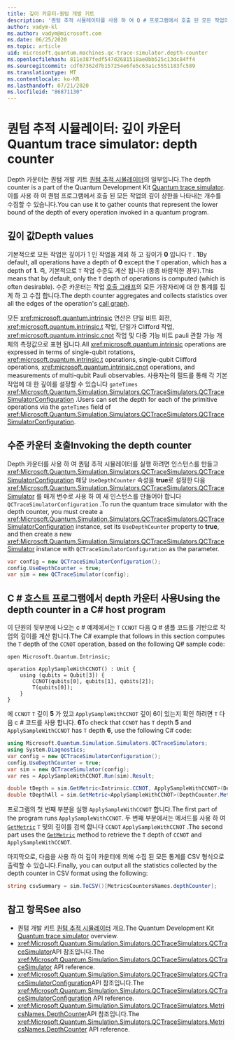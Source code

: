 ```yaml
---
title: 깊이 카운터-퀀텀 개발 키트
description: '퀀텀 추적 시뮬레이터를 사용 하 여 Q # 프로그램에서 호출 된 모든 작업의 깊이 수를 수집 하는 Microsoft QDK depth 카운터에 대해 알아봅니다.'
author: vadym-kl
ms.author: vadym@microsoft.com
ms.date: 06/25/2020
ms.topic: article
uid: microsoft.quantum.machines.qc-trace-simulator.depth-counter
ms.openlocfilehash: 811e387fedf547d2681518ae0bb525c13dc84ff4
ms.sourcegitcommit: cdf67362d7b157254e6fe5c63a1c5551183fc589
ms.translationtype: MT
ms.contentlocale: ko-KR
ms.lasthandoff: 07/21/2020
ms.locfileid: "86871130"
---
```

# <a name="quantum-trace-simulator-depth-counter"></a><span data-ttu-id="2f6e2-103">퀀텀 추적 시뮬레이터: 깊이 카운터</span><span class="sxs-lookup"><span data-stu-id="2f6e2-103">Quantum trace simulator: depth counter</span></span>

<span data-ttu-id="2f6e2-104">Depth 카운터는 퀀텀 개발 키트 [퀀텀 추적 시뮬레이터](xref:microsoft.quantum.machines.qc-trace-simulator.intro)의 일부입니다.</span><span class="sxs-lookup"><span data-stu-id="2f6e2-104">The depth counter is a part of the Quantum Development Kit [Quantum trace simulator](xref:microsoft.quantum.machines.qc-trace-simulator.intro).</span></span>
<span data-ttu-id="2f6e2-105">이를 사용 하 여 퀀텀 프로그램에서 호출 된 모든 작업의 깊이 상한을 나타내는 개수를 수집할 수 있습니다.</span><span class="sxs-lookup"><span data-stu-id="2f6e2-105">You can use it to gather counts that represent the lower bound of the depth of every operation invoked in a quantum program.</span></span> 

## <a name="depth-values"></a><span data-ttu-id="2f6e2-106">깊이 값</span><span class="sxs-lookup"><span data-stu-id="2f6e2-106">Depth values</span></span>

<span data-ttu-id="2f6e2-107">기본적으로 모든 작업은 깊이가 1 인 작업을 제외 하 고 깊이가 **0** 입니다 `T` . **1**</span><span class="sxs-lookup"><span data-stu-id="2f6e2-107">By default, all operations have a depth of **0** except the `T` operation, which has a depth of **1**.</span></span> <span data-ttu-id="2f6e2-108">즉, 기본적으로 `T` 작업 수준도 계산 됩니다 (종종 바람직한 경우).</span><span class="sxs-lookup"><span data-stu-id="2f6e2-108">This means that by default, only the `T` depth of operations is computed (which is often desirable).</span></span> <span data-ttu-id="2f6e2-109">수준 카운터는 작업 [호출 그래프](https://en.wikipedia.org/wiki/Call_graph)의 모든 가장자리에 대 한 통계를 집계 하 고 수집 합니다.</span><span class="sxs-lookup"><span data-stu-id="2f6e2-109">The depth counter aggregates and collects statistics over all the edges of the operation's [call graph](https://en.wikipedia.org/wiki/Call_graph).</span></span>

<span data-ttu-id="2f6e2-110">모든 <xref:microsoft.quantum.intrinsic> 연산은 단일 비트 회전, <xref:microsoft.quantum.intrinsic.t> 작업, 단일가 Clifford 작업, <xref:microsoft.quantum.intrinsic.cnot> 작업 및 다중 기능 비트 pauli 관찰 가능 개체의 측정값으로 표현 됩니다.</span><span class="sxs-lookup"><span data-stu-id="2f6e2-110">All <xref:microsoft.quantum.intrinsic> operations are expressed in terms of single-qubit rotations, <xref:microsoft.quantum.intrinsic.t> operations, single-qubit Clifford operations, <xref:microsoft.quantum.intrinsic.cnot> operations, and measurements of multi-qubit Pauli observables.</span></span> <span data-ttu-id="2f6e2-111">사용자는의 필드를 통해 각 기본 작업에 대 한 깊이를 설정할 수 있습니다 `gateTimes` <xref:Microsoft.Quantum.Simulation.Simulators.QCTraceSimulators.QCTraceSimulatorConfiguration> .</span><span class="sxs-lookup"><span data-stu-id="2f6e2-111">Users can set the depth for each of the primitive operations via the `gateTimes` field of <xref:Microsoft.Quantum.Simulation.Simulators.QCTraceSimulators.QCTraceSimulatorConfiguration>.</span></span>

## <a name="invoking-the-depth-counter"></a><span data-ttu-id="2f6e2-112">수준 카운터 호출</span><span class="sxs-lookup"><span data-stu-id="2f6e2-112">Invoking the depth counter</span></span>

<span data-ttu-id="2f6e2-113">Depth 카운터를 사용 하 여 퀀텀 추적 시뮬레이터를 실행 하려면 인스턴스를 만들고 <xref:Microsoft.Quantum.Simulation.Simulators.QCTraceSimulators.QCTraceSimulatorConfiguration> 해당 `UseDepthCounter` 속성을 **true**로 설정한 다음 <xref:Microsoft.Quantum.Simulation.Simulators.QCTraceSimulators.QCTraceSimulator> 를 매개 변수로 사용 하 여 새 인스턴스를 만들어야 합니다 `QCTraceSimulatorConfiguration` .</span><span class="sxs-lookup"><span data-stu-id="2f6e2-113">To run the quantum trace simulator with the depth counter, you must create a <xref:Microsoft.Quantum.Simulation.Simulators.QCTraceSimulators.QCTraceSimulatorConfiguration> instance, set its `UseDepthCounter` property to **true**, and then create a new <xref:Microsoft.Quantum.Simulation.Simulators.QCTraceSimulators.QCTraceSimulator> instance with `QCTraceSimulatorConfiguration` as the parameter.</span></span> 

```csharp
var config = new QCTraceSimulatorConfiguration();
config.UseDepthCounter = true;
var sim = new QCTraceSimulator(config);
```

## <a name="using-the-depth-counter-in-a-c-host-program"></a><span data-ttu-id="2f6e2-114">C # 호스트 프로그램에서 depth 카운터 사용</span><span class="sxs-lookup"><span data-stu-id="2f6e2-114">Using the depth counter in a C# host program</span></span>

<span data-ttu-id="2f6e2-115">이 단원의 뒷부분에 나오는 c # 예제에서는 `T` `CCNOT` 다음 Q # 샘플 코드를 기반으로 작업의 깊이를 계산 합니다.</span><span class="sxs-lookup"><span data-stu-id="2f6e2-115">The C# example that follows in this section computes the `T` depth of the `CCNOT` operation, based on the following Q# sample code:</span></span>

```qsharp
open Microsoft.Quantum.Intrinsic;

operation ApplySampleWithCCNOT() : Unit {
    using (qubits = Qubit[3]) {
        CCNOT(qubits[0], qubits[1], qubits[2]);
        T(qubits[0]);
    }
}
```

<span data-ttu-id="2f6e2-116">에 `CCNOT` `T` 깊이 **5** 가 있고 `ApplySampleWithCCNOT` 깊이 6이 있는지 확인 하려면 `T` 다음 c # 코드를 사용 합니다. **6**</span><span class="sxs-lookup"><span data-stu-id="2f6e2-116">To check that `CCNOT` has `T` depth **5** and `ApplySampleWithCCNOT` has `T` depth **6**, use the following C# code:</span></span>

```csharp
using Microsoft.Quantum.Simulation.Simulators.QCTraceSimulators;
using System.Diagnostics;
var config = new QCTraceSimulatorConfiguration();
config.UseDepthCounter = true;
var sim = new QCTraceSimulator(config);
var res = ApplySampleWithCCNOT.Run(sim).Result;

double tDepth = sim.GetMetric<Intrinsic.CCNOT, ApplySampleWithCCNOT>(DepthCounter.Metrics.Depth);
double tDepthAll = sim.GetMetric<ApplySampleWithCCNOT>(DepthCounter.Metrics.Depth);
```

<span data-ttu-id="2f6e2-117">프로그램의 첫 번째 부분을 실행 `ApplySampleWithCCNOT` 합니다.</span><span class="sxs-lookup"><span data-stu-id="2f6e2-117">The first part of the program runs `ApplySampleWithCCNOT`.</span></span> <span data-ttu-id="2f6e2-118">두 번째 부분에서는 메서드를 사용 하 여 [`GetMetric`](https://docs.microsoft.com/dotnet/api/microsoft.quantum.simulation.simulators.qctracesimulators.qctracesimulator.getmetric) `T` 및의 깊이를 검색 합니다 `CCNOT` `ApplySampleWithCCNOT` .</span><span class="sxs-lookup"><span data-stu-id="2f6e2-118">The second part uses the [`GetMetric`](https://docs.microsoft.com/dotnet/api/microsoft.quantum.simulation.simulators.qctracesimulators.qctracesimulator.getmetric) method to retrieve the `T` depth of `CCNOT` and `ApplySampleWithCCNOT`.</span></span> 

<span data-ttu-id="2f6e2-119">마지막으로, 다음을 사용 하 여 깊이 카운터에 의해 수집 된 모든 통계를 CSV 형식으로 출력할 수 있습니다.</span><span class="sxs-lookup"><span data-stu-id="2f6e2-119">Finally, you can output all the statistics collected by the depth counter in CSV format using the following:</span></span>
```csharp
string csvSummary = sim.ToCSV()[MetricsCountersNames.depthCounter];
```

## <a name="see-also"></a><span data-ttu-id="2f6e2-120">참고 항목</span><span class="sxs-lookup"><span data-stu-id="2f6e2-120">See also</span></span>

- <span data-ttu-id="2f6e2-121">퀀텀 개발 키트 [퀀텀 추적 시뮬레이터](xref:microsoft.quantum.machines.qc-trace-simulator.intro) 개요.</span><span class="sxs-lookup"><span data-stu-id="2f6e2-121">The Quantum Development Kit [Quantum trace simulator](xref:microsoft.quantum.machines.qc-trace-simulator.intro) overview.</span></span>
- <span data-ttu-id="2f6e2-122"><xref:Microsoft.Quantum.Simulation.Simulators.QCTraceSimulators.QCTraceSimulator>API 참조입니다.</span><span class="sxs-lookup"><span data-stu-id="2f6e2-122">The <xref:Microsoft.Quantum.Simulation.Simulators.QCTraceSimulators.QCTraceSimulator> API reference.</span></span>
- <span data-ttu-id="2f6e2-123"><xref:Microsoft.Quantum.Simulation.Simulators.QCTraceSimulators.QCTraceSimulatorConfiguration>API 참조입니다.</span><span class="sxs-lookup"><span data-stu-id="2f6e2-123">The <xref:Microsoft.Quantum.Simulation.Simulators.QCTraceSimulators.QCTraceSimulatorConfiguration> API reference.</span></span>
- <span data-ttu-id="2f6e2-124"><xref:Microsoft.Quantum.Simulation.Simulators.QCTraceSimulators.MetricsNames.DepthCounter>API 참조입니다.</span><span class="sxs-lookup"><span data-stu-id="2f6e2-124">The <xref:Microsoft.Quantum.Simulation.Simulators.QCTraceSimulators.MetricsNames.DepthCounter> API reference.</span></span>
